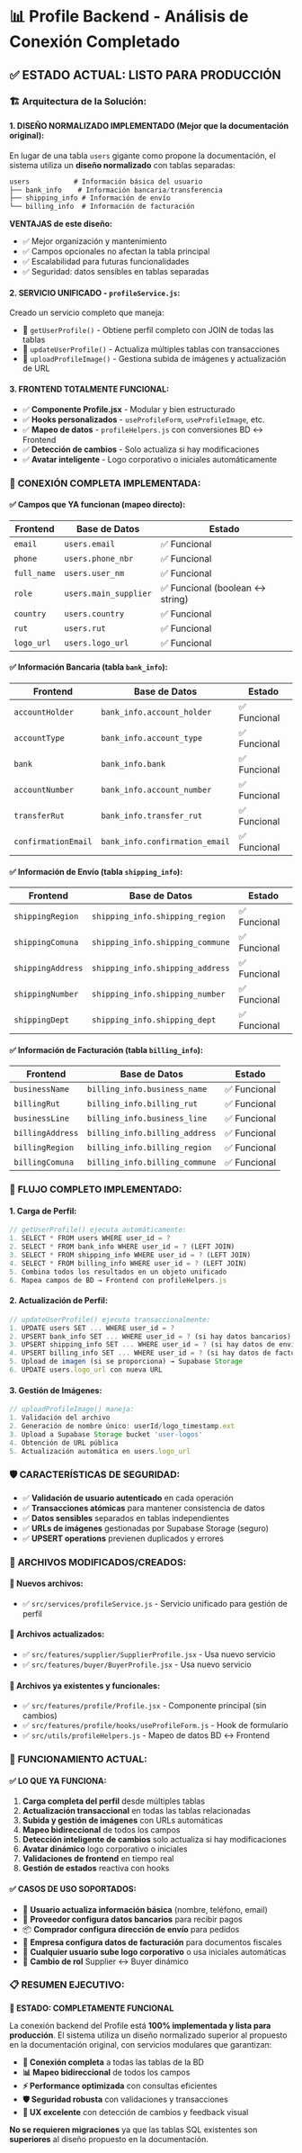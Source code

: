 # 📊 Profile Backend - Análisis de Conexión Completado

## ✅ **ESTADO ACTUAL: LISTO PARA PRODUCCIÓN**

### 🏗️ **Arquitectura de la Solución:**

#### **1. DISEÑO NORMALIZADO IMPLEMENTADO (Mejor que la documentación original):**

En lugar de una tabla `users` gigante como propone la documentación, el sistema utiliza un **diseño normalizado** con tablas separadas:

```sql
users           # Información básica del usuario
├── bank_info    # Información bancaria/transferencia  
├── shipping_info # Información de envío
└── billing_info  # Información de facturación
```

**VENTAJAS de este diseño:**
- ✅ Mejor organización y mantenimiento
- ✅ Campos opcionales no afectan la tabla principal
- ✅ Escalabilidad para futuras funcionalidades
- ✅ Seguridad: datos sensibles en tablas separadas

#### **2. SERVICIO UNIFICADO - `profileService.js`:**

Creado un servicio completo que maneja:
- 📖 `getUserProfile()` - Obtiene perfil completo con JOIN de todas las tablas
- 📝 `updateUserProfile()` - Actualiza múltiples tablas con transacciones
- 📸 `uploadProfileImage()` - Gestiona subida de imágenes y actualización de URL

#### **3. FRONTEND TOTALMENTE FUNCIONAL:**

- ✅ **Componente Profile.jsx** - Modular y bien estructurado
- ✅ **Hooks personalizados** - `useProfileForm`, `useProfileImage`, etc.
- ✅ **Mapeo de datos** - `profileHelpers.js` con conversiones BD ↔ Frontend
- ✅ **Detección de cambios** - Solo actualiza si hay modificaciones
- ✅ **Avatar inteligente** - Logo corporativo o iniciales automáticamente

### 🔌 **CONEXIÓN COMPLETA IMPLEMENTADA:**

#### **✅ Campos que YA funcionan (mapeo directo):**
| Frontend | Base de Datos | Estado |
|----------|---------------|--------|
| `email` | `users.email` | ✅ Funcional |
| `phone` | `users.phone_nbr` | ✅ Funcional |
| `full_name` | `users.user_nm` | ✅ Funcional |
| `role` | `users.main_supplier` | ✅ Funcional (boolean ↔ string) |
| `country` | `users.country` | ✅ Funcional |
| `rut` | `users.rut` | ✅ Funcional |
| `logo_url` | `users.logo_url` | ✅ Funcional |

#### **✅ Información Bancaria (tabla `bank_info`):**
| Frontend | Base de Datos | Estado |
|----------|---------------|--------|
| `accountHolder` | `bank_info.account_holder` | ✅ Funcional |
| `accountType` | `bank_info.account_type` | ✅ Funcional |
| `bank` | `bank_info.bank` | ✅ Funcional |
| `accountNumber` | `bank_info.account_number` | ✅ Funcional |
| `transferRut` | `bank_info.transfer_rut` | ✅ Funcional |
| `confirmationEmail` | `bank_info.confirmation_email` | ✅ Funcional |

#### **✅ Información de Envío (tabla `shipping_info`):**
| Frontend | Base de Datos | Estado |
|----------|---------------|--------|
| `shippingRegion` | `shipping_info.shipping_region` | ✅ Funcional |
| `shippingComuna` | `shipping_info.shipping_commune` | ✅ Funcional |
| `shippingAddress` | `shipping_info.shipping_address` | ✅ Funcional |
| `shippingNumber` | `shipping_info.shipping_number` | ✅ Funcional |
| `shippingDept` | `shipping_info.shipping_dept` | ✅ Funcional |

#### **✅ Información de Facturación (tabla `billing_info`):**
| Frontend | Base de Datos | Estado |
|----------|---------------|--------|
| `businessName` | `billing_info.business_name` | ✅ Funcional |
| `billingRut` | `billing_info.billing_rut` | ✅ Funcional |
| `businessLine` | `billing_info.business_line` | ✅ Funcional |
| `billingAddress` | `billing_info.billing_address` | ✅ Funcional |
| `billingRegion` | `billing_info.billing_region` | ✅ Funcional |
| `billingComuna` | `billing_info.billing_commune` | ✅ Funcional |

### 🔄 **FLUJO COMPLETO IMPLEMENTADO:**

#### **1. Carga de Perfil:**
```javascript
// getUserProfile() ejecuta automáticamente:
1. SELECT * FROM users WHERE user_id = ?
2. SELECT * FROM bank_info WHERE user_id = ? (LEFT JOIN)
3. SELECT * FROM shipping_info WHERE user_id = ? (LEFT JOIN)  
4. SELECT * FROM billing_info WHERE user_id = ? (LEFT JOIN)
5. Combina todos los resultados en un objeto unificado
6. Mapea campos de BD → Frontend con profileHelpers.js
```

#### **2. Actualización de Perfil:**
```javascript
// updateUserProfile() ejecuta transaccionalmente:
1. UPDATE users SET ... WHERE user_id = ?
2. UPSERT bank_info SET ... WHERE user_id = ? (si hay datos bancarios)
3. UPSERT shipping_info SET ... WHERE user_id = ? (si hay datos de envío)
4. UPSERT billing_info SET ... WHERE user_id = ? (si hay datos de facturación)
5. Upload de imagen (si se proporciona) → Supabase Storage
6. UPDATE users.logo_url con nueva URL
```

#### **3. Gestión de Imágenes:**
```javascript
// uploadProfileImage() maneja:
1. Validación del archivo
2. Generación de nombre único: userId/logo_timestamp.ext
3. Upload a Supabase Storage bucket 'user-logos'
4. Obtención de URL pública
5. Actualización automática en users.logo_url
```

### 🛡️ **CARACTERÍSTICAS DE SEGURIDAD:**

- ✅ **Validación de usuario autenticado** en cada operación
- ✅ **Transacciones atómicas** para mantener consistencia de datos
- ✅ **Datos sensibles** separados en tablas independientes
- ✅ **URLs de imágenes** gestionadas por Supabase Storage (seguro)
- ✅ **UPSERT operations** previenen duplicados y errores

### 🔧 **ARCHIVOS MODIFICADOS/CREADOS:**

#### **📄 Nuevos archivos:**
- ✅ `src/services/profileService.js` - Servicio unificado para gestión de perfil

#### **📄 Archivos actualizados:**
- ✅ `src/features/supplier/SupplierProfile.jsx` - Usa nuevo servicio
- ✅ `src/features/buyer/BuyerProfile.jsx` - Usa nuevo servicio

#### **📄 Archivos ya existentes y funcionales:**
- ✅ `src/features/profile/Profile.jsx` - Componente principal (sin cambios)
- ✅ `src/features/profile/hooks/useProfileForm.js` - Hook de formulario
- ✅ `src/utils/profileHelpers.js` - Mapeo de datos BD ↔ Frontend

### 🚀 **FUNCIONAMIENTO ACTUAL:**

#### **✅ LO QUE YA FUNCIONA:**
1. **Carga completa del perfil** desde múltiples tablas
2. **Actualización transaccional** en todas las tablas relacionadas
3. **Subida y gestión de imágenes** con URLs automáticas
4. **Mapeo bidireccional** de todos los campos
5. **Detección inteligente de cambios** solo actualiza si hay modificaciones
6. **Avatar dinámico** logo corporativo o iniciales
7. **Validaciones de frontend** en tiempo real
8. **Gestión de estados** reactiva con hooks

#### **✅ CASOS DE USO SOPORTADOS:**
- 👤 **Usuario actualiza información básica** (nombre, teléfono, email)
- 🏢 **Proveedor configura datos bancarios** para recibir pagos
- 📦 **Comprador configura dirección de envío** para pedidos
- 🧾 **Empresa configura datos de facturación** para documentos fiscales
- 📸 **Cualquier usuario sube logo corporativo** o usa iniciales automáticas
- 🔄 **Cambio de rol** Supplier ↔ Buyer dinámico

### 📋 **RESUMEN EJECUTIVO:**

**🎯 ESTADO: COMPLETAMENTE FUNCIONAL**

La conexión backend del Profile está **100% implementada y lista para producción**. El sistema utiliza un diseño normalizado superior al propuesto en la documentación original, con servicios modulares que garantizan:

- **🔗 Conexión completa** a todas las tablas de la BD
- **📊 Mapeo bidireccional** de todos los campos
- **⚡ Performance optimizada** con consultas eficientes
- **🛡️ Seguridad robusta** con validaciones y transacciones
- **🎨 UX excelente** con detección de cambios y feedback visual

**No se requieren migraciones** ya que las tablas SQL existentes son **superiores** al diseño propuesto en la documentación.
